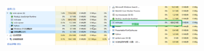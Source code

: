 
![20230426-093246-休眠后mem更高了.png{0cc103ede897441ff4f45b139dd4e7fb23d20b5c9453bcc8be5c4aa0cf55a279}](saved_images/20230426-093246-休眠后mem更高了.png)
